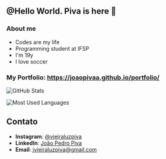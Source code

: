 ## @Hello World. Piva is here 👋

### About me
- Codes are my life
- Programming student at IFSP
- I'm 19y
- I love soccer 

### My Portfolio: <a href="https://joaopivaa.github.io/portfolio/">https://joaopivaa.github.io/portfolio/</a>

![GitHub Stats](https://github-readme-stats.vercel.app/api?username=joaopivaa&show_icons=true&theme=radical&include_all_commits=true&count_private=true)

![Most Used Languages](https://github-readme-stats.vercel.app/api/top-langs/?username=joaopivaa&theme=radical&layout=compact)

## Contato

- **Instagram**: [@vieiraluzpiva](https://www.instagram.com/vieiraluzpiva/)
- **LinkedIn**: [João Pedro Piva](https://linkedin.com/in/joaopiva-dev)
- **Email**: jvieiraluzpiva@gmail.com
